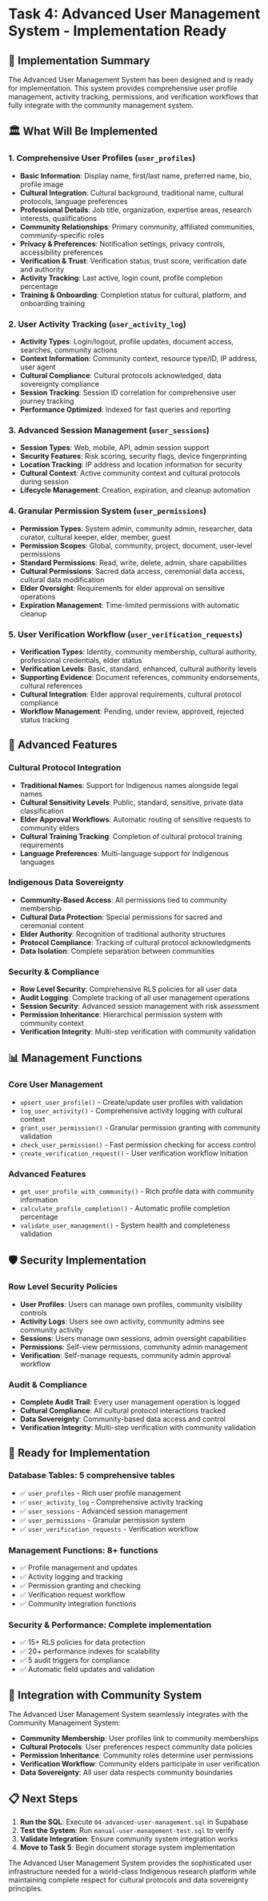 # Task 4: Advanced User Management System - Implementation Ready

## 🚀 Implementation Summary

The Advanced User Management System has been designed and is ready for implementation. This system provides comprehensive user profile management, activity tracking, permissions, and verification workflows that fully integrate with the community management system.

## 🏛️ What Will Be Implemented

### 1. Comprehensive User Profiles (`user_profiles`)
- **Basic Information**: Display name, first/last name, preferred name, bio, profile image
- **Cultural Integration**: Cultural background, traditional name, cultural protocols, language preferences
- **Professional Details**: Job title, organization, expertise areas, research interests, qualifications
- **Community Relationships**: Primary community, affiliated communities, community-specific roles
- **Privacy & Preferences**: Notification settings, privacy controls, accessibility preferences
- **Verification & Trust**: Verification status, trust score, verification date and authority
- **Activity Tracking**: Last active, login count, profile completion percentage
- **Training & Onboarding**: Completion status for cultural, platform, and onboarding training

### 2. User Activity Tracking (`user_activity_log`)
- **Activity Types**: Login/logout, profile updates, document access, searches, community actions
- **Context Information**: Community context, resource type/ID, IP address, user agent
- **Cultural Compliance**: Cultural protocols acknowledged, data sovereignty compliance
- **Session Tracking**: Session ID correlation for comprehensive user journey tracking
- **Performance Optimized**: Indexed for fast queries and reporting

### 3. Advanced Session Management (`user_sessions`)
- **Session Types**: Web, mobile, API, admin session support
- **Security Features**: Risk scoring, security flags, device fingerprinting
- **Location Tracking**: IP address and location information for security
- **Cultural Context**: Active community context and cultural protocols during session
- **Lifecycle Management**: Creation, expiration, and cleanup automation

### 4. Granular Permission System (`user_permissions`)
- **Permission Types**: System admin, community admin, researcher, data curator, cultural keeper, elder, member, guest
- **Permission Scopes**: Global, community, project, document, user-level permissions
- **Standard Permissions**: Read, write, delete, admin, share capabilities
- **Cultural Permissions**: Sacred data access, ceremonial data access, cultural data modification
- **Elder Oversight**: Requirements for elder approval on sensitive operations
- **Expiration Management**: Time-limited permissions with automatic cleanup

### 5. User Verification Workflow (`user_verification_requests`)
- **Verification Types**: Identity, community membership, cultural authority, professional credentials, elder status
- **Verification Levels**: Basic, standard, enhanced, cultural authority levels
- **Supporting Evidence**: Document references, community endorsements, cultural references
- **Cultural Integration**: Elder approval requirements, cultural protocol compliance
- **Workflow Management**: Pending, under review, approved, rejected status tracking

## 🔧 Advanced Features

### Cultural Protocol Integration
- **Traditional Names**: Support for Indigenous names alongside legal names
- **Cultural Sensitivity Levels**: Public, standard, sensitive, private data classification
- **Elder Approval Workflows**: Automatic routing of sensitive requests to community elders
- **Cultural Training Tracking**: Completion of cultural protocol training requirements
- **Language Preferences**: Multi-language support for Indigenous languages

### Indigenous Data Sovereignty
- **Community-Based Access**: All permissions tied to community membership
- **Cultural Data Protection**: Special permissions for sacred and ceremonial content
- **Elder Authority**: Recognition of traditional authority structures
- **Protocol Compliance**: Tracking of cultural protocol acknowledgments
- **Data Isolation**: Complete separation between communities

### Security & Compliance
- **Row Level Security**: Comprehensive RLS policies for all user data
- **Audit Logging**: Complete tracking of all user management operations
- **Session Security**: Advanced session management with risk assessment
- **Permission Inheritance**: Hierarchical permission system with community context
- **Verification Integrity**: Multi-step verification with community validation

## 📊 Management Functions

### Core User Management
- `upsert_user_profile()` - Create/update user profiles with validation
- `log_user_activity()` - Comprehensive activity logging with cultural context
- `grant_user_permission()` - Granular permission granting with community validation
- `check_user_permission()` - Fast permission checking for access control
- `create_verification_request()` - User verification workflow initiation

### Advanced Features
- `get_user_profile_with_community()` - Rich profile data with community information
- `calculate_profile_completion()` - Automatic profile completion percentage
- `validate_user_management()` - System health and completeness validation

## 🛡️ Security Implementation

### Row Level Security Policies
- **User Profiles**: Users can manage own profiles, community visibility controls
- **Activity Logs**: Users see own activity, community admins see community activity
- **Sessions**: Users manage own sessions, admin oversight capabilities
- **Permissions**: Self-view permissions, community admin management
- **Verification**: Self-manage requests, community admin approval workflow

### Audit & Compliance
- **Complete Audit Trail**: Every user management operation is logged
- **Cultural Compliance**: All cultural protocol interactions tracked
- **Data Sovereignty**: Community-based data access and control
- **Verification Integrity**: Multi-step verification with community validation

## 🚀 Ready for Implementation

### Database Tables: 5 comprehensive tables
- ✅ `user_profiles` - Rich user profile management
- ✅ `user_activity_log` - Comprehensive activity tracking  
- ✅ `user_sessions` - Advanced session management
- ✅ `user_permissions` - Granular permission system
- ✅ `user_verification_requests` - Verification workflow

### Management Functions: 8+ functions
- ✅ Profile management and updates
- ✅ Activity logging and tracking
- ✅ Permission granting and checking
- ✅ Verification request workflow
- ✅ Community integration functions

### Security & Performance: Complete implementation
- ✅ 15+ RLS policies for data protection
- ✅ 20+ performance indexes for scalability
- ✅ 5 audit triggers for compliance
- ✅ Automatic field updates and validation

## 🎯 Integration with Community System

The Advanced User Management System seamlessly integrates with the Community Management System:

- **Community Membership**: User profiles link to community memberships
- **Cultural Protocols**: User preferences respect community data policies
- **Permission Inheritance**: Community roles determine user permissions
- **Verification Workflow**: Community elders participate in user verification
- **Data Sovereignty**: All user data respects community boundaries

## 📋 Next Steps

1. **Run the SQL**: Execute `04-advanced-user-management.sql` in Supabase
2. **Test the System**: Run `manual-user-management-test.sql` to verify
3. **Validate Integration**: Ensure community system integration works
4. **Move to Task 5**: Begin document storage system implementation

The Advanced User Management System provides the sophisticated user infrastructure needed for a world-class Indigenous research platform while maintaining complete respect for cultural protocols and data sovereignty principles.